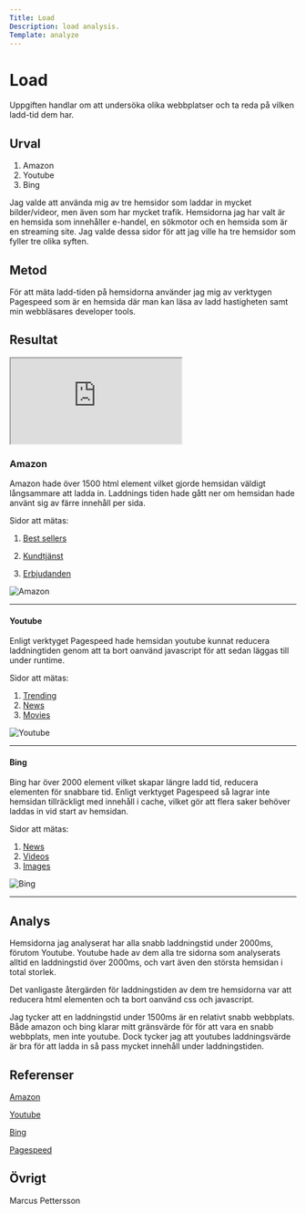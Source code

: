 ```yaml
---
Title: Load
Description: load analysis.
Template: analyze
---
```


Load
=======================

Uppgiften handlar om att undersöka olika webbplatser och ta reda på vilken ladd-tid dem har.

Urval
-----------------------
1. Amazon
2. Youtube
3. Bing

Jag valde att använda mig av tre hemsidor som laddar in mycket bilder/videor, men även som har mycket trafik.
Hemsidorna jag har valt är en hemsida som innehåller e-handel, en sökmotor och en hemsida som är en streaming site.
Jag valde dessa sidor för att jag ville ha tre hemsidor som fyller tre olika syften.

Metod
-----------------------

För att mäta ladd-tiden på hemsidorna använder jag mig av verktygen Pagespeed som är en hemsida där man kan läsa av ladd hastigheten samt min webbläsares developer tools.

Resultat
-----------------------

<iframe class="iframe load" title="excel-result" src="https://docs.google.com/spreadsheets/d/e/2PACX-1vRq-ReTDy4afzrcYvIiLWR_cqQXuqZIu6yzX8MpFiYRhige2IIqyAhdhOctvKDw6M1cXH1nTPcR0OGt/pubhtml?widget=true&amp;headers=false">

</iframe>

### Amazon

Amazon hade över 1500 html element vilket gjorde hemsidan väldigt långsammare att ladda in.
Laddnings tiden hade gått ner om hemsidan hade använt sig av färre innehåll per sida.

Sidor att mätas:
1. <a href="https://www.amazon.se/gp/bestsellers/?ref_=nav_em_cs_bestsellers_0_1_1_2">Best sellers</a>

2. <a href="https://www.amazon.se/gp/help/customer/display.html?nodeId=508510&ref_=nav_em_cs_help_0_1_1_30">Kundtjänst</a>

3. <a href="https://www.amazon.se/deals?ref_=nav_cs_gb">Erbjudanden</a>


![Amazon](%base_url%/image/amazon.png)

<hr>

#### Youtube

Enligt verktyget Pagespeed hade hemsidan youtube kunnat reducera laddningtiden genom att ta bort oanvänd javascript för att sedan läggas till under runtime.

Sidor att mätas:
1. <a href="https://www.youtube.com/feed/trending?bp=6gQJRkVleHBsb3Jl">Trending</a>
2. <a href="https://www.youtube.com/channel/UCYfdidRxbB8Qhf0Nx7ioOYw">News</a>
3. <a href="https://www.youtube.com/feed/storefront?bp=ogUCKAI%3D">Movies</a>

![Youtube](%base_url%/image/youtube.png)

<hr>

#### Bing

Bing har över 2000 element vilket skapar längre ladd tid, reducera elementen för snabbare tid.
Enligt verktyget Pagespeed så lagrar inte hemsidan tillräckligt med innehåll i cache, vilket gör att flera saker behöver laddas in vid start av hemsidan. 

Sidor att mätas:
1. <a href="https://www.bing.com/news/search?FORM=Z9LH3">News</a>
2. <a href="https://www.bing.com/videos/onecolumn/landing?form=Z9LH1">Videos</a>
3. <a href="https://www.bing.com/images/feed?form=Z9LH">Images</a>

![Bing](%base_url%/image/bing.png)

<hr>


Analys
-----------------------

Hemsidorna jag analyserat har alla snabb laddningstid under 2000ms, förutom Youtube.
Youtube hade av dem alla tre sidorna som analyserats alltid en laddningstid över 2000ms, och vart även den största hemsidan i total storlek.

Det vanligaste återgärden för laddningstiden av dem tre hemsidorna var att reducera html elementen och ta bort oanvänd css och javascript. 

Jag tycker att en laddningstid under 1500ms är en relativt snabb webbplats.
Både amazon och bing klarar mitt gränsvärde för för att vara en snabb webbplats, men inte youtube.
Dock tycker jag att youtubes laddningsvärde är bra för att ladda in så pass mycket innehåll under laddningstiden.

<!-- Amazon vinner med minst laddnings tider. -->


Referenser
-----------------------

<!-- Ange de eventuella referenser du använder dig av, om några. -->

<a href="https://www.amazon.se/ref=nav_bb_logo">Amazon</a>

<a href="">Youtube</a>

<a href="https://www.bing.com/">Bing</a>

<a href="https://pagespeed.web.dev/"> Pagespeed </a>

Övrigt
-----------------------

Marcus Pettersson
<!-- Skriv ditt eget namn samt vilka gruppmedlemmar som deltog i att författa rapporten. -->